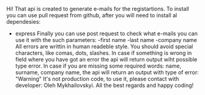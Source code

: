 Hi!
That api is created to generate e-mails for the registartions.
To install you can use pull  request from github, after you will need to install al dependesies:
- express
Finally you can use post request to check what e-mails you can use it with the such parameters:
-first name
-last name 
-company name
All errors are writtin in human readeble style.
You should avoid special characters, like comas, dots, slashes.
In case if something is wrong in field where you have got an error the api will return output wiht possible type error.
In case if you are missing some required words: name, surname, company name, the api will return an output with type of error: "Warning"
It's not production code, to use it, please contact with developer: Oleh Mykhailovskyi.
All the best regards and happy coding!
